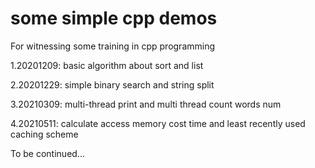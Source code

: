 # some simple cpp demos
For witnessing some training in cpp programming

1.20201209: basic algorithm about sort and list

2.20201229: simple binary search and string split

3.20210309: multi-thread print and multi thread count words num

4.20210511: calculate access memory cost time and least recently used caching scheme

To be continued...

